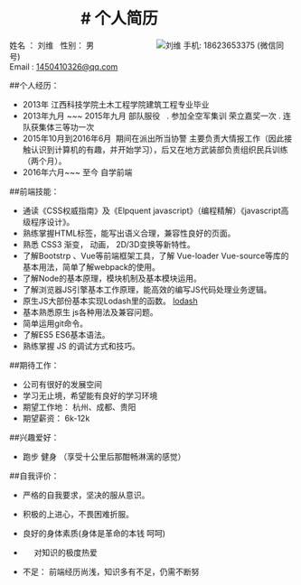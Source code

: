 
                    # 个人简历
=========================================================

姓名 ： 刘维   性别： 男                            ![刘维](https://iotgtkol.github.io/liuwei/iotgtkol.jpg)
手机: 18623653375 (微信同号)    
Email : 1450410326@qq.com  

##个人经历：
 *  2013年 江西科技学院土木工程学院建筑工程专业毕业                 
 *  2013年九月 ~~~ 2015年九月 部队服役 
   . 参加全空军集训  荣立嘉奖一次
   . 连队获集体三等功一次
 *  2015年10月到2016年6月  期间在派出所当协警 主要负责大情报工作（因此接触认识到计算机的有趣，并开始学习），后又在地方武装部负责组织民兵训练（两个月）。
 *	2016年六月~~~ 至今 自学前端
		
##前端技能：
 * 通读《CSS权威指南》及《Elpquent javascript》（编程精解）《javascript高级程序设计》。
 * 熟练掌握HTML标签，能写出语义合理，兼容性良好的页面。
 * 熟悉 CSS3 渐变， 动画， 2D/3D变换等新特性。
 * 了解Bootstrp 、Vue等前端框架工具，了解 Vue-loader Vue-source等库的基本用法，简单了解webpack的使用。
 * 了解Node的基本原理，模块机制及基本模块运用。
 * 了解浏览器JS引擎基本工作原理，能高效的编写JS代码处理业务逻辑。
 * 原生JS大部份基本实现Lodash里的函数。 [lodash](https://iotgtkol.github.io/LiuWei-lodash.js)
 * 基本熟悉原生 js各种用法及兼容问题。
 * 简单运用git命令。
 * 了解ES5 ES6基本语法。
 * 熟练掌握 JS 的调试方式和技巧。

##期待工作： 
 * 公司有很好的发展空间 
 * 学习无止境，希望能有良好的学习环境
 * 期望工作地： 杭州、成都、贵阳
 * 期望薪资： 6k-12k 
			
##兴趣爱好：
 *	跑步 健身 （享受十公里后那酣畅淋漓的感觉）			

##自我评价：  			
 *	严格的自我要求，坚决的服从意识。
 *	积极的上进心，不畏困难折服。
 *	良好的身体素质(身体是革命的本钱 呵呵)
 *      对知识的极度热爱
 

 *	不足： 前端经历尚浅，知识多有不足，仍需不断努


